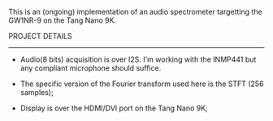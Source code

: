 This is an (ongoing) implementation of an audio spectrometer targetting the GW1NR-9 on the Tang Nano 9K.


PROJECT DETAILS 
_________________

- Audio(8 bits) acquisition is over I2S. I'm working with the INMP441 but any compliant microphone should suffice. 

- The specific version of the Fourier transform used here is the STFT (256 samples); 

- Display is over the HDMI/DVI port on the Tang Nano 9K;
